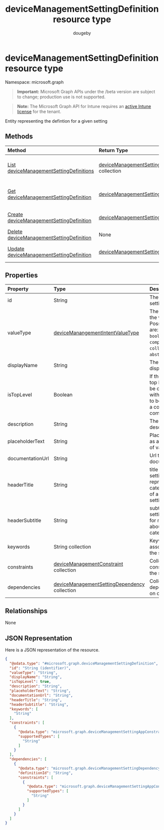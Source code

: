 ﻿---
title: "deviceManagementSettingDefinition resource type"
description: "Entity representing the defintion for a given setting"
author: "dougeby"
localization_priority: Normal
ms.prod: "intune"
doc_type: resourcePageType
---

# deviceManagementSettingDefinition resource type

Namespace: microsoft.graph

> **Important:** Microsoft Graph APIs under the /beta version are subject to change; production use is not supported.

> **Note:** The Microsoft Graph API for Intune requires an [active Intune license](https://go.microsoft.com/fwlink/?linkid=839381) for the tenant.

Entity representing the defintion for a given setting

## Methods

| Method                                                                                                             | Return Type                                                                                                           | Description                                                                                                                                                  |
| :----------------------------------------------------------------------------------------------------------------- | :-------------------------------------------------------------------------------------------------------------------- | :----------------------------------------------------------------------------------------------------------------------------------------------------------- |
| [List deviceManagementSettingDefinitions](../api/intune-deviceintent-devicemanagementsettingdefinition-list.md)    | [deviceManagementSettingDefinition](../resources/intune-deviceintent-devicemanagementsettingdefinition.md) collection | List properties and relationships of the [deviceManagementSettingDefinition](../resources/intune-deviceintent-devicemanagementsettingdefinition.md) objects. |
| [Get deviceManagementSettingDefinition](../api/intune-deviceintent-devicemanagementsettingdefinition-get.md)       | [deviceManagementSettingDefinition](../resources/intune-deviceintent-devicemanagementsettingdefinition.md)            | Read properties and relationships of the [deviceManagementSettingDefinition](../resources/intune-deviceintent-devicemanagementsettingdefinition.md) object.  |
| [Create deviceManagementSettingDefinition](../api/intune-deviceintent-devicemanagementsettingdefinition-create.md) | [deviceManagementSettingDefinition](../resources/intune-deviceintent-devicemanagementsettingdefinition.md)            | Create a new [deviceManagementSettingDefinition](../resources/intune-deviceintent-devicemanagementsettingdefinition.md) object.                              |
| [Delete deviceManagementSettingDefinition](../api/intune-deviceintent-devicemanagementsettingdefinition-delete.md) | None                                                                                                                  | Deletes a [deviceManagementSettingDefinition](../resources/intune-deviceintent-devicemanagementsettingdefinition.md).                                        |
| [Update deviceManagementSettingDefinition](../api/intune-deviceintent-devicemanagementsettingdefinition-update.md) | [deviceManagementSettingDefinition](../resources/intune-deviceintent-devicemanagementsettingdefinition.md)            | Update the properties of a [deviceManagementSettingDefinition](../resources/intune-deviceintent-devicemanagementsettingdefinition.md) object.                |

## Properties

| Property         | Type                                                                                                                  | Description                                                                                                                  |
| :--------------- | :-------------------------------------------------------------------------------------------------------------------- | :--------------------------------------------------------------------------------------------------------------------------- |
| id               | String                                                                                                                | The ID of the setting definition                                                                                             |
| valueType        | [deviceManangementIntentValueType](../resources/intune-deviceintent-devicemanangementintentvaluetype.md)              | The data type of the value. Possible values are: `integer`, `boolean`, `string`, `complex`, `collection`, `abstractComplex`. |
| displayName      | String                                                                                                                | The setting's display name                                                                                                   |
| isTopLevel       | Boolean                                                                                                               | If the setting is top level, it can be configured without the need to be wrapped in a collection or complex setting          |
| description      | String                                                                                                                | The setting's description                                                                                                    |
| placeholderText  | String                                                                                                                | Placeholder text as an example of valid input                                                                                |
| documentationUrl | String                                                                                                                | Url to setting documentation                                                                                                 |
| headerTitle      | String                                                                                                                | title of the setting header represents a category/section of a setting/settings                                              |
| headerSubtitle   | String                                                                                                                | subtitle of the setting header for more details about the category/section                                                   |
| keywords         | String collection                                                                                                     | Keywords associated with the setting                                                                                         |
| constraints      | [deviceManagementConstraint](../resources/intune-deviceintent-devicemanagementconstraint.md) collection               | Collection of constraints for the setting value                                                                              |
| dependencies     | [deviceManagementSettingDependency](../resources/intune-deviceintent-devicemanagementsettingdependency.md) collection | Collection of dependencies on other settings                                                                                 |

## Relationships

None

## JSON Representation

Here is a JSON representation of the resource.

<!-- {
  "blockType": "resource",
  "keyProperty": "id",
  "@odata.type": "microsoft.graph.deviceManagementSettingDefinition"
}
-->

```json
{
  "@odata.type": "#microsoft.graph.deviceManagementSettingDefinition",
  "id": "String (identifier)",
  "valueType": "String",
  "displayName": "String",
  "isTopLevel": true,
  "description": "String",
  "placeholderText": "String",
  "documentationUrl": "String",
  "headerTitle": "String",
  "headerSubtitle": "String",
  "keywords": [
    "String"
  ],
  "constraints": [
    {
      "@odata.type": "microsoft.graph.deviceManagementSettingAppConstraint",
      "supportedTypes": [
        "String"
      ]
    }
  ],
  "dependencies": [
    {
      "@odata.type": "microsoft.graph.deviceManagementSettingDependency",
      "definitionId": "String",
      "constraints": [
        {
          "@odata.type": "microsoft.graph.deviceManagementSettingAppConstraint",
          "supportedTypes": [
            "String"
          ]
        }
      ]
    }
  ]
}
```
